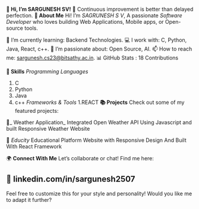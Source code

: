
**👋 **Hi, I’m SARGUNESH SV!****
🎯 Continuous improvement is better than delayed perfection.
**🌟 **About Me****
Hi! I’m _SAGRUNESH S V_, 
A passionate _Software Developer_ who loves building Web Applications, Mobile apps, or Open-source tools.

🧠 I’m currently learning: Backend Technologies.
💻 I work with: C, Python, Java, React, c++.
🚀 I’m passionate about: Open Source, AI.
📫 How to reach me: sargunesh.cs23@bitsathy.ac.in.
📊 GitHub Stats : 18 Contributions


**💼 Skills**
_Programming Languages_
1. C
2. Python
3. Java
4. c++
_Frameworks & Tools_
1.REACT
**📚 Projects**
Check out some of my featured projects:

🔗_ Weather Application_
 Integrated Open Weather API Using Javascript and built Responsive Weather Website 

🔗 _Educity_
Educational Platform Website with Responsive Design And Built With React Framework

🌍 **Connect With Me**
Let’s collaborate or chat! Find me here:

💼 linkedin.com/in/sargunesh2507
--

Feel free to customize this for your style and personality! Would you like me to adapt it further?
